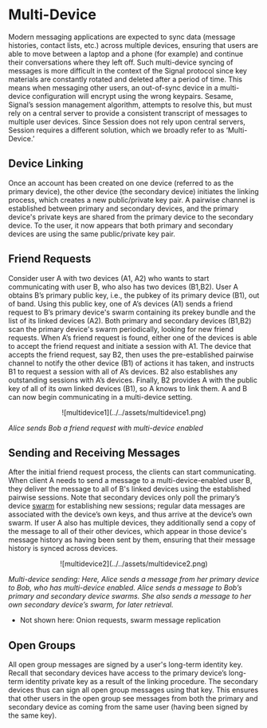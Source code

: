 # Multi-Device

Modern messaging applications are expected to sync data (message histories, contact lists, etc.) across multiple devices, ensuring that users are able to move between a laptop and a phone (for example) and continue their conversations where they left off. Such multi-device syncing of messages is more difficult in the context of the Signal protocol since key materials are constantly rotated and deleted after a period of time. This means when messaging other users, an out-of-sync device in a multi-device configuration will encrypt using the wrong keypairs. Sesame, Signal’s session management algorithm, attempts to resolve this, but must rely on a central server to provide a consistent transcript of messages to multiple user devices. Since Session does not rely upon central servers, Session requires a different solution, which we broadly refer to as ‘Multi-Device.’

## Device Linking 

Once an account has been created on one device (referred to as the primary device), the other device (the secondary device) initiates the linking process, which creates a new public/private key pair. A pairwise channel is established between primary and secondary devices, and the primary device's private keys are shared from the primary device to the secondary device. To the user, it now appears that both primary and secondary devices are using the same public/private key pair.

## Friend Requests

Consider user A with two devices (A1, A2) who wants to start communicating with user B, who also has two devices (B1,B2). User A obtains B’s primary public key, i.e., the pubkey of its primary device (B1), out of band. Using this public key, one of A’s devices (A1) sends a friend request to B’s primary device's swarm containing its prekey bundle and the list of its linked devices (A2). Both primary and secondary devices (B1,B2) scan the primary device's swarm periodically, looking for new friend requests. When A’s friend request is found, either one of the devices is able to accept the friend request and initiate a session with A1. The device that accepts the friend request, say B2, then uses the pre-established pairwise channel to notify the other device (B1) of actions it has taken, and instructs B1 to request a session with all of A’s devices. B2 also establishes any outstanding sessions with A’s devices. Finally, B2 provides A with the public key of all of its own linked devices (B1), so A knows to link them. A and B can now begin communicating in a multi-device setting.

<center>![multidevice1](../../assets/multidevice1.png)</center>

*Alice sends Bob a friend request with multi-device enabled*

## Sending and Receiving Messages 

After the initial friend request process, the clients can start communicating. When client A needs to send a message to a multi-device-enabled user B, they deliver the message to all of B's linked devices  using the established pairwise sessions. Note that secondary devices only poll the primary’s device [swarm](../../../Advanced/SwarmFlagging/) for establishing new sessions; regular data messages are associated with the device’s own keys, and thus arrive at the device’s own swarm. If user A also has multiple devices, they additionally send a copy of the message to all of their other devices, which appear in those device's message history as having been sent by them, ensuring that their message history is synced across devices.

<center>![multidevice2](../../assets/multidevice2.png)</center>

*Multi-device sending: Here, Alice sends a message from her primary device to Bob, who has multi-device enabled. Alice sends a message to Bob’s primary and secondary device swarms. She also sends a message to her own secondary device’s swarm, for later retrieval.*

* Not shown here: Onion requests, swarm message replication

## Open Groups

All open group messages are signed by a user's long-term identity key. Recall that secondary devices have access to the primary device’s long-term identity private key as a result of the linking procedure. The secondary devices thus can sign all open group messages using that key. This ensures that other users in the open group see messages from both the primary and secondary device as coming from the same user (having been signed by the same key).
